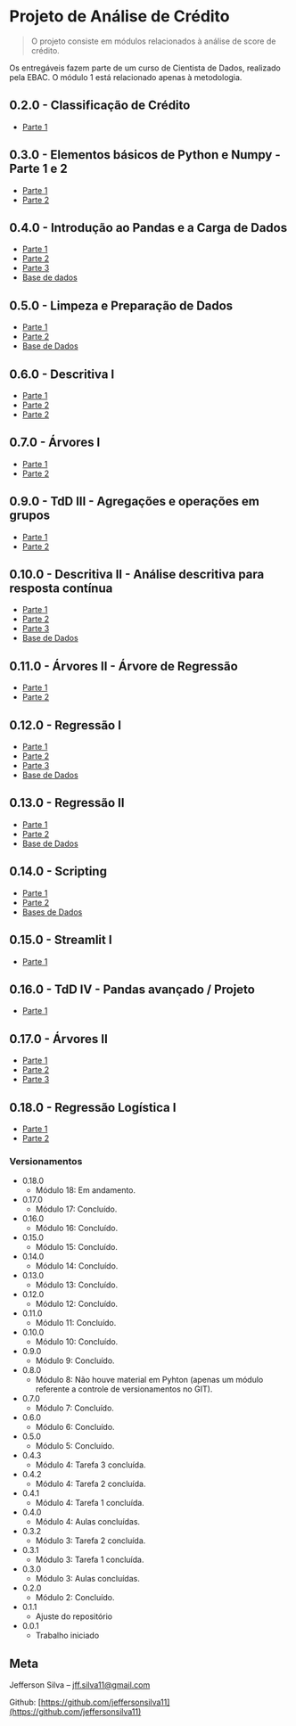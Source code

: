 # Projeto de Análise de Crédito
> O projeto consiste em módulos relacionados à análise de score de crédito.

Os entregáveis fazem parte de um curso de Cientista de Dados, realizado pela EBAC. O módulo 1 está relacionado apenas à metodologia.

## 0.2.0 - Classificação de Crédito

* [Parte 1](#)

## 0.3.0 - Elementos básicos de Python e Numpy - Parte 1 e 2

* [Parte 1](#)
* [Parte 2](#)

## 0.4.0 - Introdução ao Pandas e a Carga de Dados

* [Parte 1](#)
* [Parte 2](#)
* [Parte 3](#)
* [Base de dados](#)

## 0.5.0 - Limpeza e Preparação de Dados

* [Parte 1](#)
* [Parte 2](#)
* [Base de Dados](#)

## 0.6.0 - Descritiva I

* [Parte 1](#)
* [Parte 2](#)
* [Parte 2](3)

## 0.7.0 - Árvores I

* [Parte 1](#)
* [Parte 2](#)

## 0.9.0 - TdD III - Agregações e operações em grupos

* [Parte 1](#)
* [Parte 2](#)

## 0.10.0 - Descritiva II - Análise descritiva para resposta contínua

* [Parte 1](#)
* [Parte 2](#)
* [Parte 3](#)
* [Base de Dados](#)

## 0.11.0 - Árvores II - Árvore de Regressão

* [Parte 1](#)
* [Parte 2](#)

## 0.12.0 - Regressão I

* [Parte 1](#)
* [Parte 2](#)
* [Parte 3](#)
* [Base de Dados](#)

## 0.13.0 - Regressão II

* [Parte 1](#)
* [Parte 2](#)
* [Base de Dados](#)

## 0.14.0 - Scripting

* [Parte 1](#)
* [Parte 2](#)
* [Bases de Dados](#)

## 0.15.0 - Streamlit I

* [Parte 1](#)

## 0.16.0 - TdD IV - Pandas avançado / Projeto

* [Parte 1](#)

## 0.17.0 - Árvores II

* [Parte 1](#)
* [Parte 2](#)
* [Parte 3](#)

## 0.18.0 - Regressão Logística I

* [Parte 1](#)
* [Parte 2](#)

### Versionamentos

* 0.18.0
    * Módulo 18: Em andamento.
* 0.17.0
    * Módulo 17: Concluído.
* 0.16.0
    * Módulo 16: Concluído.
* 0.15.0
    * Módulo 15: Concluído.
* 0.14.0
    * Módulo 14: Concluído.
* 0.13.0
    * Módulo 13: Concluído.
* 0.12.0
    * Módulo 12: Concluído.
* 0.11.0
    * Módulo 11: Concluído.
* 0.10.0
    * Módulo 10: Concluído.
* 0.9.0
    * Módulo 9: Concluído.
* 0.8.0
    * Módulo 8: Não houve material em Pyhton (apenas um módulo referente a controle de versionamentos no GIT).
* 0.7.0
    * Módulo 7: Concluído.
* 0.6.0
    * Módulo 6: Concluído.
* 0.5.0
    * Módulo 5: Concluído.
* 0.4.3
    * Módulo 4: Tarefa 3 concluída.
* 0.4.2
    * Módulo 4: Tarefa 2 concluída.
* 0.4.1
    * Módulo 4: Tarefa 1 concluída.
* 0.4.0
    * Módulo 4: Aulas concluídas.
* 0.3.2
    * Módulo 3: Tarefa 2 concluída.
* 0.3.1
    * Módulo 3: Tarefa 1 concluída.
* 0.3.0
    * Módulo 3: Aulas concluídas.
* 0.2.0
    * Módulo 2: Concluído.
* 0.1.1
    * Ajuste do repositório
* 0.0.1
    * Trabalho iniciado

## Meta

Jefferson Silva – jff.silva11@gmail.com

Github: [https://github.com/jeffersonsilva11](https://github.com/jeffersonsilva11)